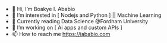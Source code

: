 - 👋 Hi, I’m Boakye I. Ababio
- 👀 I’m interested in [ Nodejs and Python ] || Machine Learning
- 🌱 Currently reading Data Science @Fordham University
- 💞️ I’m working on [ Ai apps and custom APIs ] 
- 📫 How to reach me https://iababio.com

<!---
melch-inno/melch-inno is a ✨ special ✨ repository because its `README.md` (this file) appears on your GitHub profile.
You can click the Preview link to take a look at your changes.
--->
